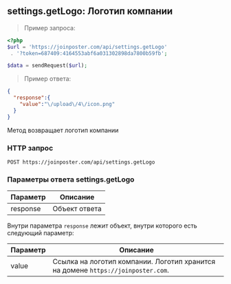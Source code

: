 ## settings.getLogo: Логотип компании

> Пример запроса:

```php
<?php
$url = 'https://joinposter.com/api/settings.getLogo'
 . '?token=687409:4164553abf6a031302898da7800b59fb';

$data = sendRequest($url);
```

> Пример ответа:

```json
{
  "response":{
    "value":"\/upload\/4\/icon.png"
  }
}
```

Метод возвращает логотип компании

### HTTP запрос

`POST https://joinposter.com/api/settings.getLogo`

### Параметры ответа settings.getLogo

Параметр | Описание
-------- | --------
response | Объект ответа

Внутри параметра `response` лежит объект, внутри которого есть следующий параметр:

Параметр | Описание
-------- | --------
value | Ссылка на логотип компании. Логотип хранится на домене `https://joinposter.com`.
